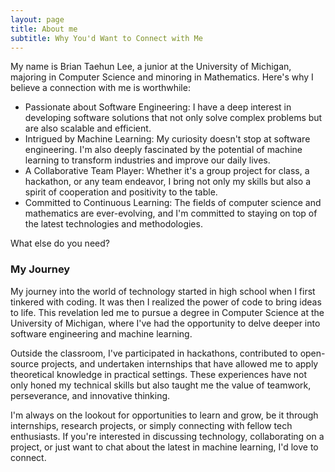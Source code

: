 ```yaml
---
layout: page
title: About me
subtitle: Why You'd Want to Connect with Me
---
```


My name is Brian Taehun Lee, a junior at the University of Michigan, majoring in Computer Science and minoring in Mathematics. Here's why I believe a connection with me is worthwhile:

* Passionate about Software Engineering: I have a deep interest in developing software solutions that not only solve complex problems but are also scalable and efficient.
* Intrigued by Machine Learning: My curiosity doesn't stop at software engineering. I'm also deeply fascinated by the potential of machine learning to transform industries and improve our daily lives.
* A Collaborative Team Player: Whether it's a group project for class, a hackathon, or any team endeavor, I bring not only my skills but also a spirit of cooperation and positivity to the table.
* Committed to Continuous Learning: The fields of computer science and mathematics are ever-evolving, and I'm committed to staying on top of the latest technologies and methodologies.


What else do you need?

### My Journey

My journey into the world of technology started in high school when I first tinkered with coding. It was then I realized the power of code to bring ideas to life. This revelation led me to pursue a degree in Computer Science at the University of Michigan, where I've had the opportunity to delve deeper into software engineering and machine learning.

Outside the classroom, I've participated in hackathons, contributed to open-source projects, and undertaken internships that have allowed me to apply theoretical knowledge in practical settings. These experiences have not only honed my technical skills but also taught me the value of teamwork, perseverance, and innovative thinking.

I'm always on the lookout for opportunities to learn and grow, be it through internships, research projects, or simply connecting with fellow tech enthusiasts. If you're interested in discussing technology, collaborating on a project, or just want to chat about the latest in machine learning, I'd love to connect.
